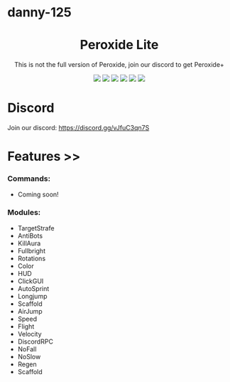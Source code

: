 # danny-125

<div align="center">
	
</div>

<h1 align="center">
	Peroxide Lite
</h1>

<p align="center">
	This is not the full version of Peroxide, join our discord to get Peroxide+
</p>

<div align="center">
  <a href="https://github.com/danny-125/Peroxide/releases/latest"><img src="https://img.shields.io/github/v/release/danny-125/Peroxide"></a>
  <img src="https://img.shields.io/github/last-commit/danny-125/Peroxide">
  <img src="https://img.shields.io/github/commit-activity/m/danny-125/Peroxide">
  <img src="https://img.shields.io/github/languages/code-size/danny-125/Peroxide">
  <img src="https://img.shields.io/tokei/lines/github/danny-125/Peroxide">
  <img src="https://img.shields.io/github/downloads/danny-125/Peroxide/total">
	

</div>

# Discord
Join our discord: 
https://discord.gg/vJfuC3qn7S

# Features >>

### Commands:
- Coming soon!

### Modules:
- TargetStrafe
- AntiBots
- KillAura
- Fullbright
- Rotations
- Color
- HUD
- ClickGUI
- AutoSprint 
- Longjump
- Scaffold
- AirJump 
- Speed
- Flight
- Velocity
- DiscordRPC
- NoFall
- NoSlow
- Regen
- Scaffold
